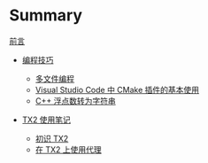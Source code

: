 # Summary

<!-- 所有名为 README.md 的章节文件会被渲染为 index.html -->
<!-- 详见 https://rust-lang.github.io/mdBook/format/configuration/preprocessors.html -->

<!-- 章节的第一条，也会被额外渲染为根目录下的 index.html -->

[前言](./README.md)

- [编程技巧](./coding-tips/README.md)
    - [多文件编程](./coding-tips/multi-files-programming.md)
    - [Visual Studio Code 中 CMake 插件的基本使用](./coding-tips/vscode-cmake-extension.md)
    - [C++ 浮点数转为字符串](./coding-tips/float-to-string.md)

- [TX2 使用笔记](./TX2/README.md)
    - [初识 TX2](./TX2/new-to-tx2.md)
    - [在 TX2 上使用代理](./TX2/using-proxy.md)
